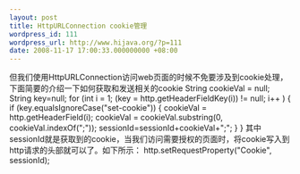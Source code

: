 ```yaml
---
layout: post
title: HttpURLConnection cookie管理
wordpress_id: 111
wordpress_url: http://www.hijava.org/?p=111
date: 2008-11-17 17:00:33.000000000 +08:00
---
```

但我们使用HttpURLConnection访问web页面的时候不免要涉及到cookie处理，下面简要的介绍一下如何获取和发送相关的cookie
	String cookieVal = null;
	String key=null;
	   for (int i = 1; (key = http.getHeaderFieldKey(i)) != null; i++ ) {
	      if (key.equalsIgnoreCase("set-cookie")) {
	    	  cookieVal = http.getHeaderField(i);
	    	  cookieVal = cookieVal.substring(0, cookieVal.indexOf(";"));
	    	  sessionId=sessionId+cookieVal+";";
	      }
	   }
其中sessionId就是获取到的cookie，当我们访问需要授权的页面时，将cookie写入到http请求的头部就可以了。如下所示：
	http.setRequestProperty("Cookie", sessionId);
